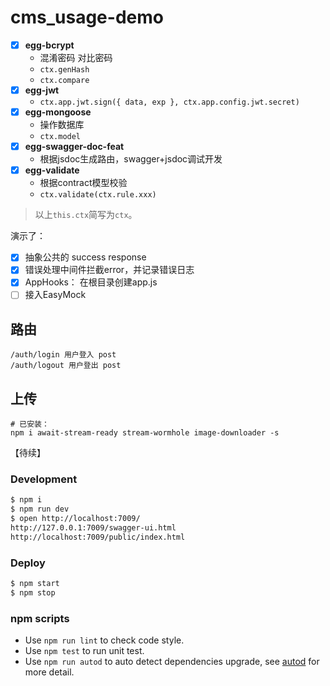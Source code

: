# cms_usage-demo

- [x] **egg-bcrypt**
  - 混淆密码 对比密码
  - `ctx.genHash`
  - `ctx.compare`
- [x] **egg-jwt**
  - `ctx.app.jwt.sign({ data, exp }, ctx.app.config.jwt.secret)`
- [x] **egg-mongoose**
  - 操作数据库
  - `ctx.model`
- [x] **egg-swagger-doc-feat**
  - 根据jsdoc生成路由，swagger+jsdoc调试开发
- [x] **egg-validate**
  - 根据contract模型校验
  - `ctx.validate(ctx.rule.xxx)`

> 以上`this.ctx`简写为`ctx`。

演示了：

- [x] 抽象公共的 success response
- [x] 错误处理中间件拦截error，并记录错误日志
- [x] AppHooks： 在根目录创建app.js
- [ ] 接入EasyMock

## 路由

```
/auth/login 用户登入 post
/auth/logout 用户登出 post
```

## 上传

```shell
# 已安装：
npm i await-stream-ready stream-wormhole image-downloader -s
```

【待续】

### Development

```bash
$ npm i
$ npm run dev
$ open http://localhost:7009/
http://127.0.0.1:7009/swagger-ui.html
http://localhost:7009/public/index.html
```

### Deploy

```bash
$ npm start
$ npm stop
```

### npm scripts

- Use `npm run lint` to check code style.
- Use `npm test` to run unit test.
- Use `npm run autod` to auto detect dependencies upgrade, see [autod](https://www.npmjs.com/package/autod) for more detail.
